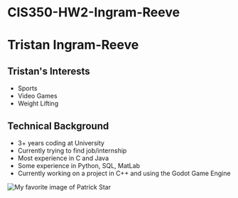 # CIS350-HW2-Ingram-Reeve

# Tristan Ingram-Reeve 
## Tristan's Interests
- Sports
- Video Games
- Weight Lifting

## Technical Background
- 3+ years coding at University
- Currently trying to find job/internship
- Most experience in C and Java
- Some experience in Python, SQL, MatLab
- Currently working on a project in C++ and using the Godot Game Engine

![My favorite image of Patrick Star](https://external-preview.redd.it/qloaNMk_QmshWwxMSoDY2d1Dm5r43e3L4qtOlu5ab_s.png?auto=webp&s=cf51462f23d821f05ec9d70d478d9ba552ae3721)
